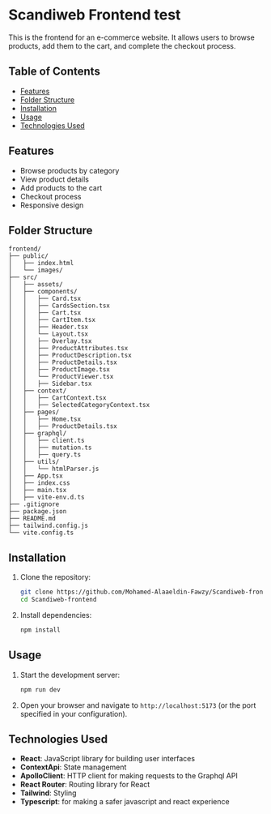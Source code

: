 # Scandiweb Frontend test

This is the frontend for an e-commerce website. It allows users to browse products, add them to the cart, and complete the checkout process.

## Table of Contents

- [Features](#features)
- [Folder Structure](#folder-structure)
- [Installation](#installation)
- [Usage](#usage)
- [Technologies Used](#technologies-used)

## Features

- Browse products by category
- View product details
- Add products to the cart
- Checkout process
- Responsive design

## Folder Structure

```
frontend/
├── public/
│   ├── index.html
│   └── images/
├── src/
│   ├── assets/
│   ├── components/
│   │   ├── Card.tsx
│   │   ├── CardsSection.tsx
│   │   ├── Cart.tsx
│   │   ├── CartItem.tsx
│   │   ├── Header.tsx
│   │   └── Layout.tsx
│   │   ├── Overlay.tsx
│   │   ├── ProductAttributes.tsx
│   │   ├── ProductDescription.tsx
│   │   ├── ProductDetails.tsx
│   │   ├── ProductImage.tsx
│   │   └── ProductViewer.tsx
│   │   ├── Sidebar.tsx
│   ├── context/
│   │   ├── CartContext.tsx
│   │   ├── SelectedCategoryContext.tsx
│   ├── pages/
│   │   ├── Home.tsx
│   │   ├── ProductDetails.tsx
│   ├── graphql/
│   │   ├── client.ts
│   │   ├── mutation.ts
│   │   ├── query.ts
│   ├── utils/
│   │   └── htmlParser.js
│   ├── App.tsx
│   ├── index.css
│   ├── main.tsx
│   ├── vite-env.d.ts
├── .gitignore
├── package.json
├── README.md
├── tailwind.config.js
└── vite.config.ts
```

## Installation

1. Clone the repository:

   ```sh
   git clone https://github.com/Mohamed-Alaaeldin-Fawzy/Scandiweb-frontend.git
   cd Scandiweb-frontend
   ```

2. Install dependencies:
   ```sh
   npm install
   ```

## Usage

1. Start the development server:

   ```sh
   npm run dev
   ```

2. Open your browser and navigate to `http://localhost:5173` (or the port specified in your configuration).

## Technologies Used

- **React**: JavaScript library for building user interfaces
- **ContextApi**: State management
- **ApolloClient**: HTTP client for making requests to the Graphql API
- **React Router**: Routing library for React
- **Tailwind**: Styling
- **Typescript**: for making a safer javascript and react experience

